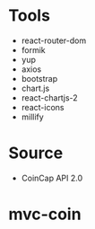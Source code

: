 # Tools

- react-router-dom
- formik
- yup
- axios
- bootstrap
- chart.js
- react-chartjs-2
- react-icons
- millify

# Source

- CoinCap API 2.0
# mvc-coin
